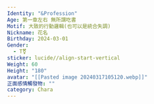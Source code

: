 ```yaml
---
Identity: "&Profession"
Age: 第一章左右 無所謂吃書
Motif: 大致的行動邏輯(也可以是統合失調)
Nickname: 花名
Birthday: 2024-03-01
Gender:
  - T⚧️
sticker: lucide//align-start-vertical
Weight: 60
Height: "180"
avatar: "[[Pasted image 20240317105120.webp]]"
正面感情觸發物: ""
category: Chara
---
```

